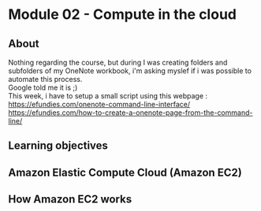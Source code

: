 Module 02 - Compute in the cloud
================


About
------------
Nothing regarding the course, but during I was creating folders and subfolders of my OneNote workbook, i'm asking myslef if i was possible to automate this process.\
Google told me it is ;)\
This week, i have to setup a small script using this webpage : \
https://efundies.com/onenote-command-line-interface/
https://efundies.com/how-to-create-a-onenote-page-from-the-command-line/


Learning objectives
--

Amazon Elastic Compute Cloud (Amazon EC2)
--

How Amazon EC2 works
--



